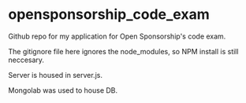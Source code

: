 # opensponsorship_code_exam

Github repo for my application for Open Sponsorship's code exam.

The gitignore file here ignores the node_modules, so NPM install is still neccesary.

Server is housed in server.js.

Mongolab was used to house DB.
